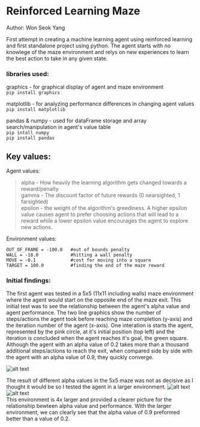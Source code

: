 # Reinforced Learning Maze
Author: Won Seok Yang

First attempt in creating a machine learning agent using reinforced learning and first standalone project using python. The agent starts with no knowlege of the maze environment and relys on new experiences to learn the best action to take in any given state.

### libraries used:
graphics - for graphical display of agent and maze environment <br/>
```pip install graphics```

matplotlib - for analyzing performance differences in changing agent values <br/>
```pip install matplotlib```

pandas & numpy - used for dataFrame storage and array search/manipulation in agent's value table <br/>
```pip intall numpy``` <br/>
```pip install pandas``` <br/>

## Key values:
Agent values: <br/>
> alpha - How heavily the learning algorithm gets changed towards a reward/penalty <br/>
> gamma - The discount factor of future rewards (0 nearsighted, 1 farsighted) <br/>
> epsilon - the weight of the algorithm's greediness. A higher epsilon value causes agent to prefer choosing actions that will lead to a reward while a lower epsilon value encourages the agent to explore new actions. <br/>

Environment values: <br/>
```
OUT_OF_FRAME = -100.0   #out of bounds penalty
WALL = -10.0            #hitting a wall penalty
MOVE = -0.1             #cost for moving into a square
TARGET = 100.0          #finding the end of the maze reward
```

### Initial findings:
The first agent was tested in a 5x5 (11x11 including walls) maze environment where the agent would start on the opposite end of the maze exit. This initial test was to see the relationship between the agent's alpha value and agent performance. 
The two line graphics show the number of steps/actions the agent took before reaching maze completion (y-axis) and the iteration number of the agent (x-axis). One interation is starts the agent, represented by the pink circle, at it's initial position (top left) and the iteration is concluded when the agent reaches it's goal, the green square. <br>
Although the agent with an alpha value of 0.2 takes more than a thousand additional steps/actions to reach the exit, when compared side by side with the agent with an alpha value of 0.9, they quickly converge.

![alt text](https://github.com/Wonseokkyang/RLMaze/blob/master/maze_results/5x5/together.jpeg?raw=true)
<br/>

The result of different alpha values in the 5x5 maze was not as decisive as I thought it would be so I tested the agent in a larger environment.
![alt text](https://github.com/Wonseokkyang/RLMaze/blob/master/maze_results/11x11/mazeGraphics_11x11.jpeg?raw=true)
![alt text](https://github.com/Wonseokkyang/RLMaze/blob/master/maze_results/11x11/Comparison_of_different_Alpha_values.png?raw=true) <br/>
This environment is 4x larger and provided a clearer picture for the relationship bewteen alpha value and performance. With the larger environment, we can clearly see that the alpha value of 0.9 preformed better than a value of 0.2.

